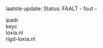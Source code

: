 laatste update: 
Status: FAALT - fout - 
<div class="service R">ipadr</div><div class="service R">keyc</div><div class="service G">loxia.nl</div><div class="service G">rigd-loxia.nl</div>